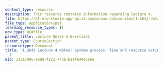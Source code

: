 ```yaml
---
content_type: resource
description: This resource contains information regarding lecture 4.
file: https://ol-ocw-studio-app-qa.s3.amazonaws.com/courses/1-264j-database-internet-and-systems-integration-technologies-fall-2013/333e7de6a6a9f222743ab1afa40c6ebe_MIT1_264JF13_lect_4.pdf
file_type: application/pdf
learning_resource_types: []
ocw_type: OCWFile
parent_title: Lecture Notes & Exercises
parent_type: CourseSection
resourcetype: Document
title: '1.264J Lecture 4 Notes: System process: Time and resource estimation, part
  2'
uid: 333e7de6-a6a9-f222-743a-b1afa40c6ebe
---
```

